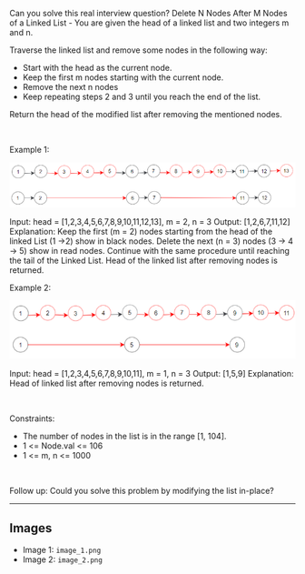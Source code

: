 Can you solve this real interview question? Delete N Nodes After M Nodes of a Linked List - You are given the head of a linked list and two integers m and n.

Traverse the linked list and remove some nodes in the following way:

 * Start with the head as the current node.
 * Keep the first m nodes starting with the current node.
 * Remove the next n nodes
 * Keep repeating steps 2 and 3 until you reach the end of the list.

Return the head of the modified list after removing the mentioned nodes.

 

Example 1:

![Example 1](./image_1.png)


Input: head = [1,2,3,4,5,6,7,8,9,10,11,12,13], m = 2, n = 3
Output: [1,2,6,7,11,12]
Explanation: Keep the first (m = 2) nodes starting from the head of the linked List  (1 ->2) show in black nodes.
Delete the next (n = 3) nodes (3 -> 4 -> 5) show in read nodes.
Continue with the same procedure until reaching the tail of the Linked List.
Head of the linked list after removing nodes is returned.


Example 2:

![Example 2](./image_2.png)


Input: head = [1,2,3,4,5,6,7,8,9,10,11], m = 1, n = 3
Output: [1,5,9]
Explanation: Head of linked list after removing nodes is returned.


 

Constraints:

 * The number of nodes in the list is in the range [1, 104].
 * 1 <= Node.val <= 106
 * 1 <= m, n <= 1000

 

Follow up: Could you solve this problem by modifying the list in-place?

---

## Images

- Image 1: `image_1.png`
- Image 2: `image_2.png`

